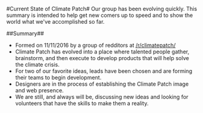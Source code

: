#Current State of Climate Patch#
Our group has been evolving quickly. This summary is intended to help get new comers up to speed and to show the world what we've accomplished so far.

##Summary##
* Formed on 11/11/2016 by a group of redditors at [/r/climatepatch/](https://www.reddit.com/r/climatepatch/)
* Climate Patch has evolved into a place where talented people gather, brainstorm, and then execute to develop products that will help solve the climate crisis.
* For two of our favorite ideas, leads have been chosen and are forming their teams to begin development.
* Designers are in the process of establishing the Climate Patch image and web presence.
* We are still, and always will be, discussing new ideas and looking for volunteers that have the skills to make them a reality.
